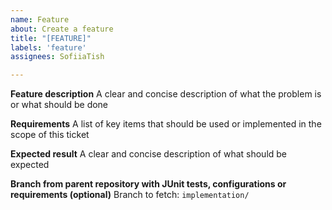 ```yaml
---
name: Feature
about: Create a feature
title: "[FEATURE]"
labels: 'feature'
assignees: SofiiaTish

---
```


**Feature description**
A clear and concise description of what the problem is or what should be done

**Requirements**
A list of key items that should be used or implemented in the scope of this ticket

**Expected result**
A clear and concise description of what should be expected

**Branch from parent repository with JUnit tests, configurations or requirements (optional)**
Branch to fetch: `implementation/`
